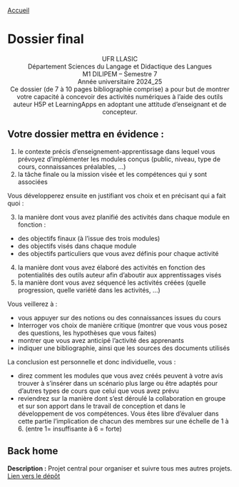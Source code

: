 [Accueil](https://github.com/ugadavid/ugacsp)

# Dossier final

<center>UFR LLASIC</center>
<center>Département Sciences du Langage et Didactique des Langues</center>
<center>M1 DILIPEM – Semestre 7</center>
<center>Année universitaire 2024_25</center>
<center>Ce dossier (de 7 à 10 pages bibliographie comprise) a pour but de montrer votre capacité à concevoir des activités numériques à l’aide des outils auteur H5P et LearningApps en adoptant une attitude d’enseignant et de concepteur.</center>

## Votre dossier mettra en évidence :

1. le contexte précis d’enseignement-apprentissage dans lequel vous prévoyez d’implémenter les modules conçus (public, niveau, type de cours, connaissances préalables, …)
2. la tâche finale ou la mission visée et les compétences qui y sont associées

Vous développerez ensuite en justifiant vos choix et en précisant qui a fait quoi :

3. la manière dont vous avez planifié des activités dans chaque module en fonction :

- des objectifs finaux (à l’issue des trois modules)
- des objectifs visés dans chaque module
- des objectifs particuliers que vous avez définis pour chaque activité

4. la manière dont vous avez élaboré des activités en fonction des potentialités des outils auteur afin d’aboutir aux apprentissages visés
5. la manière dont vous avez séquencé les activités créées (quelle progression, quelle variété dans les activités, …)

Vous veillerez à :

- vous appuyer sur des notions ou des connaissances issues du cours
- Interroger vos choix de manière critique (montrer que vous vous posez des questions, les hypothèses que vous faites)
- montrer que vous avez anticipé l’activité des apprenants
- indiquer une bibliographie, ainsi que les sources des documents utilisés

La conclusion est personnelle et donc individuelle, vous :

- direz comment les modules que vous avez créés peuvent à votre avis trouver à s’insérer dans un scénario plus large ou être adaptés pour d’autres types de cours que celui que vous avez prévu
- reviendrez sur la manière dont s’est déroulé la collaboration en groupe et sur son apport dans le travail de conception et dans le développement de vos compétences.
  Vous êtes libre d’évaluer dans cette partie l’implication de chacun des membres sur une échelle de 1 à 6. (entre 1= insuffisante à 6 = forte)

## Back home

**Description :** Projet central pour organiser et suivre tous mes autres projets.
[Lien vers le dépôt](https://github.com/ugadavid/project-manager)
